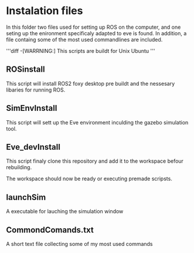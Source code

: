 # Instalation files

In this folder two files used for setting up ROS on the computer, and one seting up the enironment specificaly adapted to eve is found.
In addition, a file containg some of the most used commandlines are included.

'''diff
-[WARRNING:] This scripts are buildt for Unix Ubuntu
'''
## ROSinstall

This script will install ROS2 foxy desktop pre buildt and the nessesary libaries for running ROS.

## SimEnvInstall

This script will sett up the Eve environment inculding the gazebo simulation tool. 

## Eve_devInstall

This script finaly clone this repository and add it to the workspace befour rebuilding. 

The workspace should now be ready or executing premade scripsts.

## launchSim

A executable for lauching the simulation window

## CommondComands.txt

A short text file collecting some of my most used commands
